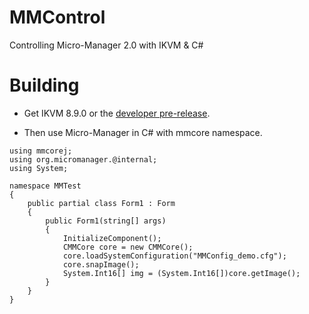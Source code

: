 # MMControl
 Controlling Micro-Manager 2.0 with IKVM & C#

# Building 
- Get IKVM 8.9.0 or the [developer pre-release](https://github.com/ikvmnet/ikvm/actions/runs/9238355862/artifacts/1537937356).

- Then use Micro-Manager in C# with mmcore namespace.
```
using mmcorej;
using org.micromanager.@internal;
using System;

namespace MMTest
{
    public partial class Form1 : Form
    {
        public Form1(string[] args)
        {
            InitializeComponent();
            CMMCore core = new CMMCore();
            core.loadSystemConfiguration("MMConfig_demo.cfg");
            core.snapImage();
            System.Int16[] img = (System.Int16[])core.getImage();
        }
    }
}
```
